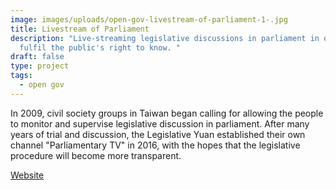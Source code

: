 ```yaml
---
image: images/uploads/open-gov-livestream-of-parliament-1-.jpg
title: Livestream of Parliament
description: "Live-streaming legislative discussions in parliament in order to
  fulfil the public's right to know. "
draft: false
type: project
tags:
  - open gov
---
```

In 2009, civil society groups in Taiwan began calling for allowing the people to monitor and supervise legislative discussion in parliament. After many years of trial and discussion, the Legislative Yuan established their own channel "Parliamentary TV" in 2016, with the hopes that the legislative procedure will become more transparent.

[W﻿ebsite](https://www.parliamentarytv.org.tw/milestones.html)